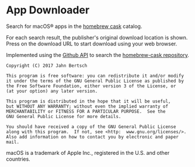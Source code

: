 App Downloader
==============

Search for macOS® apps in the [homebrew cask](https://caskroom.github.io)
catalog.

For each search result, the publisher's original download location is shown.
Press on the download URL to start download using your web browser.

Implemented using the [Github API](https://developer.github.com) to search the
[homebrew-cask repository](https://github.com/caskroom/homebrew-cask).


    Copyright (C) 2017 Jahn Bertsch
  
    This program is free software: you can redistribute it and/or modify
    it under the terms of the GNU General Public License as published by
    the Free Software Foundation, either version 3 of the License, or
    (at your option) any later version.
  
    This program is distributed in the hope that it will be useful,
    but WITHOUT ANY WARRANTY; without even the implied warranty of
    MERCHANTABILITY or FITNESS FOR A PARTICULAR PURPOSE.  See the
    GNU General Public License for more details.
  
    You should have received a copy of the GNU General Public License
    along with this program.  If not, see <http:  www.gnu.org/licenses/>.
    Also add information on how to contact you by electronic and paper mail.


macOS is a trademark of Apple Inc., registered in the U.S. and other countries. 
